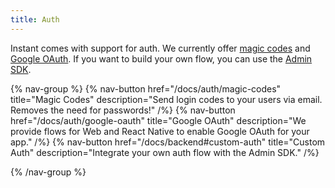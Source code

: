 ```yaml
---
title: Auth
---
```


Instant comes with support for auth. We currently offer [magic codes](/docs/auth/magic-codes) and [Google OAuth](/docs/auth/google-oauth). If you want to build your own flow, you can use the [Admin SDK](/docs/backend#custom-auth).

{% nav-group %}
  {% nav-button href="/docs/auth/magic-codes"
            title="Magic Codes"
            description="Send login codes to your users via email. Removes the need for passwords!"
            /%}
  {% nav-button href="/docs/auth/google-oauth"
            title="Google OAuth"
            description="We provide flows for Web and React Native to enable Google OAuth for your app."
            /%}
  {% nav-button href="/docs/backend#custom-auth"
            title="Custom Auth"
            description="Integrate your own auth flow with the Admin SDK."
            /%}

{% /nav-group %}
